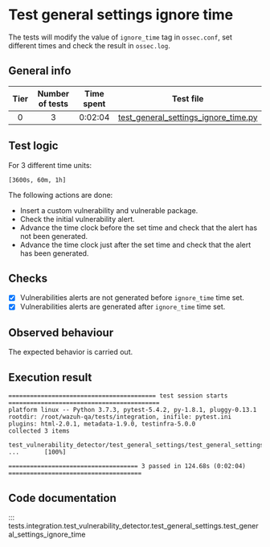 # Test general settings ignore time

The tests will modify the value of `ignore_time` tag in `ossec.conf`, set different times and check the result in
`ossec.log`.

## General info

|Tier | Number of tests | Time spent| Test file |
|:--:|:--:|:--:|:--:|
| 0 | 3 | 0:02:04 | [test_general_settings_ignore_time.py](../../test_general_settings/test_general_settings_ignore_time.py)|

## Test logic

For 3 different time units:

```
[3600s, 60m, 1h]
```

The following actions are done:

- Insert a custom vulnerability and vulnerable package.
- Check the initial vulnerability alert.
- Advance the time clock before the set time and check that the alert has not been generated.
- Advance the time clock just after the set time and check that the alert has been generated.

## Checks

- [x] Vulnerabilities alerts are not generated before `ignore_time` time set.
- [x] Vulnerabilities alerts are generated after `ignore_time` time set.

## Observed behaviour

The expected behavior is carried out.

## Execution result

```
========================================= test session starts ==========================================
platform linux -- Python 3.7.3, pytest-5.4.2, py-1.8.1, pluggy-0.13.1
rootdir: /root/wazuh-qa/tests/integration, inifile: pytest.ini
plugins: html-2.0.1, metadata-1.9.0, testinfra-5.0.0
collected 3 items

test_vulnerability_detector/test_general_settings/test_general_settings_ignore_time.py ...       [100%]

==================================== 3 passed in 124.68s (0:02:04) =====================================
```

## Code documentation

::: tests.integration.test_vulnerability_detector.test_general_settings.test_general_settings_ignore_time
